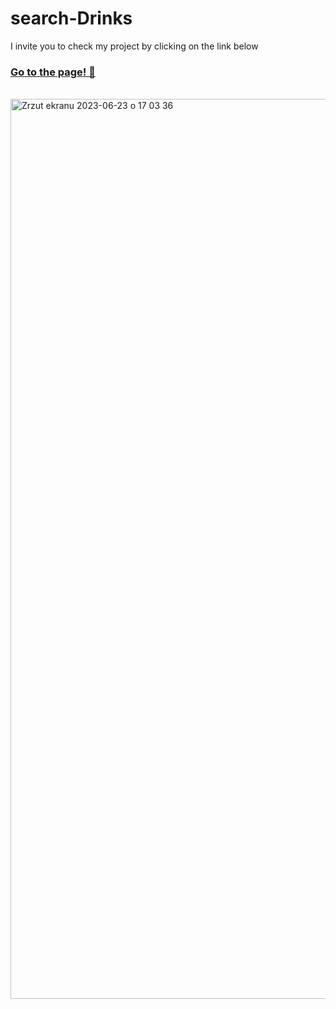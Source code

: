 # search-Drinks

I invite you to check my project by clicking on the link below

### [Go to the page! 🙂](https://k4mlas.github.io/search-Drinks/)
<br>
<img width="1440" alt="Zrzut ekranu 2023-06-23 o 17 03 36" src="https://github.com/k4mlas/search-Drinks/assets/112805847/fbb4857c-251e-45b1-9b80-a9e68990a6ea">

